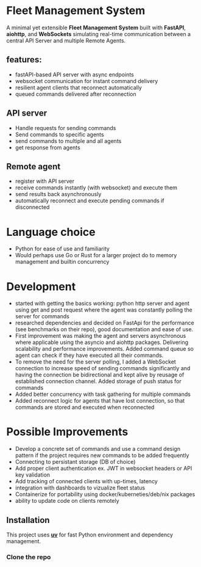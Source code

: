 # Fleet Management System 
A minimal yet extensible **Fleet Management System** built with **FastAPI**, **aiohttp**, and **WebSockets**
simulating real-time communication between a central API Server and multiple Remote Agents.

## features:
- fastAPI-based API server with async endpoints  
- websocket communication for instant command delivery  
- resilient agent clients that reconnect automatically  
- queued commands delivered after reconnection

## API server
- Handle requests for sending commands 
- Send commands to specific agents
- send commands to multiple and all agents
- get response from agents

## Remote agent
- register with API server
- receive commands instantly (with websocket) and execute them
- send results back asynchronously
- automatically reconnect and execute pending commands if disconnected

# Language choice
- Python for ease of use and familiarity
- Would perhaps use Go or Rust for a larger project do to memory management and builtin
concurrency 

# Development
- started with getting the basics working: python http server and agent using get and
post request where the agent was constantly polling the server for commands
- researched dependencies and decided on FastApi for the performance (see benchmarks on their repo), good documentation and ease of use.
- First improvement was making the agent and servers asynchronous where applicable using
the asyncio and aiohttp packages. Delivering scalability and performance improvements.
Added command queue so agent can check if they have executed all their commands.
- To remove the need for the server polling, I added a WebSocket connection to increase
speed of sending commands significantly and having the connection be bidirectional and
kept alive by reusage of established connection channel. Added storage of push status for
commands
- Added better concurrency with task gathering for multiple commands
- Added reconnect logic for agents that have lost connection, so that commands are stored
and executed when reconnected


# Possible Improvements
- Develop a concrete set of commands and use a command design pattern if the project
requires new commands to be added frequently
- Connecting to persistant storage (DB of choice)
- Add proper client authentication ex. JWT in websocket headers or API key validation
- Add tracking of connected clients with up-times, latency
- integration with dashboards to vizualize fleet status
- Containerize for portability using docker/kuberneties/deb/nix packages
- ability to update code on clients remotely


## Installation
This project uses **[uv](https://github.com/astral-sh/uv)** for fast Python environment and dependency management.

### Clone the repo

